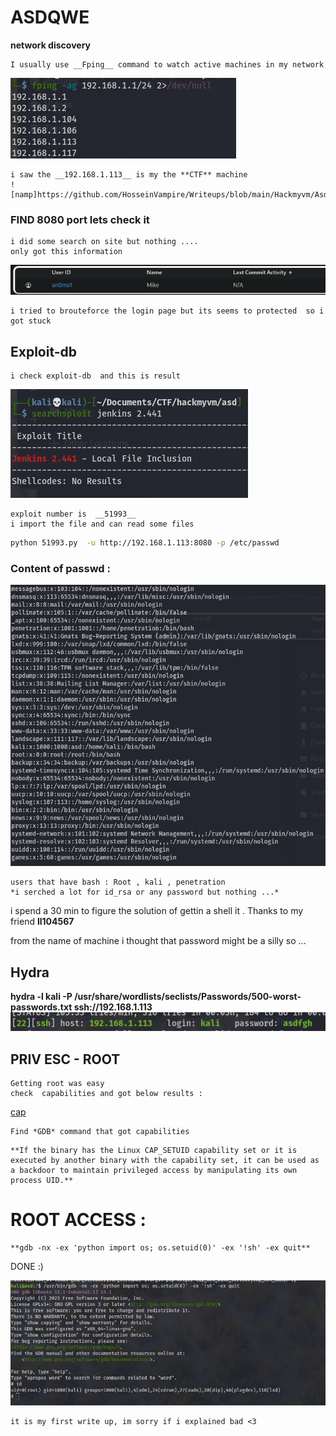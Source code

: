 # ASDQWE
**network discovery**
```
I usually use __Fping__ command to watch active machines in my network  
```
![fping_image](images/fping.png)
```
i saw the __192.168.1.113__ is my the **CTF** machine 
![namp]https://github.com/HosseinVampire/Writeups/blob/main/Hackmyvm/Asdqwe/images/fping.png)
```

### FIND 8080 port lets check it
```
i did some search on site but nothing ....
only got this information 
```
![info](images/information.png)
```
i tried to brouteforce the login page but its seems to protected  so i got stuck 
```
##  Exploit-db
```
i check exploit-db  and this is result 
```
![exploit-db](images/searchsploit.png)
```
exploit number is  __51993__
i import the file and can read some files  
```
```bash
python 51993.py  -u http://192.168.1.113:8080 -p /etc/passwd
```
### Content of passwd :

![passwd](images/passwd.png)

```
users that have bash : Root , kali , penetration 
*i serched a lot for id_rsa or any password but nothing ...*
```
i spend a 30 min to figure the solution of gettin a shell it  .   Thanks to my friend **ll104567**

from the name of machine i thought that password might be a silly  so ...
## Hydra
**hydra -l kali -P /usr/share/wordlists/seclists/Passwords/500-worst-passwords.txt  ssh://192.168.1.113**
![hydrapassword](images/hydra.png)

## PRIV ESC - ROOT
``` 
Getting root was easy 
check  capabilities and got below results :
```
[cap](images/setuiddiscovery.png)
```
Find *GDB* command that got capabilities 
```
```
**If the binary has the Linux CAP_SETUID capability set or it is executed by another binary with the capability set, it can be used as a backdoor to maintain privileged access by manipulating its own process UID.**
```
# ROOT ACCESS :
```
**gdb -nx -ex 'python import os; os.setuid(0)' -ex '!sh' -ex quit**
```
DONE :)

![root](images/root.png)
```
it is my first write up, im sorry if i explained bad <3
```